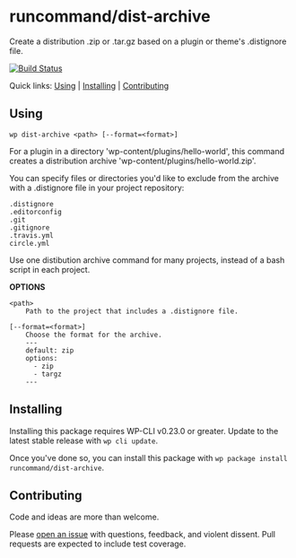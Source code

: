runcommand/dist-archive
=======================

Create a distribution .zip or .tar.gz based on a plugin or theme's .distignore file.

[![Build Status](https://travis-ci.org/runcommand/dist-archive.svg?branch=master)](https://travis-ci.org/runcommand/dist-archive)

Quick links: [Using](#using) | [Installing](#installing) | [Contributing](#contributing)

## Using


~~~
wp dist-archive <path> [--format=<format>]
~~~

For a plugin in a directory 'wp-content/plugins/hello-world', this command
creates a distribution archive 'wp-content/plugins/hello-world.zip'.

You can specify files or directories you'd like to exclude from the archive
with a .distignore file in your project repository:

```
.distignore
.editorconfig
.git
.gitignore
.travis.yml
circle.yml
```

Use one distibution archive command for many projects, instead of a bash
script in each project.

**OPTIONS**

	<path>
		Path to the project that includes a .distignore file.

	[--format=<format>]
		Choose the format for the archive.
		---
		default: zip
		options:
		  - zip
		  - targz
		---



## Installing

Installing this package requires WP-CLI v0.23.0 or greater. Update to the latest stable release with `wp cli update`.

Once you've done so, you can install this package with `wp package install runcommand/dist-archive`.

## Contributing

Code and ideas are more than welcome.

Please [open an issue](https://github.com/runcommand/dist-archive/issues) with questions, feedback, and violent dissent. Pull requests are expected to include test coverage.

